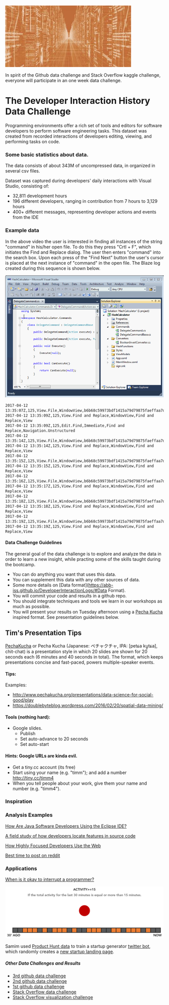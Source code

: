 ![PIC OF CHALLENGE](img/challenge.jpeg)

In spirit of the Github data challenge and Stack Overflow kaggle challenge, everyone will participate in an one week data challenge.

# The Developer Interaction History Data Challenge

Programming environments offer a rich set of tools and editors for software developers to perform software engineering tasks. This dataset was created from recorded interactions of developers editing, viewing, and performing tasks on code.

### Some basic statistics about data.

The data consists of about 343M of uncompressed data, in organized in several csv files.

Dataset was captured during developers' daily interactions with Visual Studio, consisting of:
* 32,811 development hours
* 196 different developers, ranging in contribution from 7 hours to 3,129 hours
* 400+ different messages, representing developer actions and events from the IDE

### Example data

In the above video the user is interested in finding all instances of the string "command" in his/her open file. To do this they press "Crtl + F", which initiates the Find and Replace dialog. The user then enters "command" into the search box. Upon each press of the "Find Next" button the user's cursor is placed at the next instance of "command" in the open file. The Blaze log created during this sequence is shown below. 

![search UI in Visual Studio](img/find.gif)

```
2017-04-12 13:35:07Z,125,View.File,WindowView,b6b68c59973bdf1415a79d79875faeffaa7d50d2,View
2017-04-12 13:35:09Z,125,View.Find and Replace,WindowView,Find and Replace,View
2017-04-12 13:35:09Z,125,Edit.Find,Immediate,Find and Replace,Navigation.Unstructured
2017-04-12 13:35:14Z,125,View.File,WindowView,b6b68c59973bdf1415a79d79875faeffaa7d50d2,View
2017-04-12 13:35:14Z,125,View.Find and Replace,WindowView,Find and Replace,View
2017-04-12 13:35:15Z,125,View.File,WindowView,b6b68c59973bdf1415a79d79875faeffaa7d50d2,View
2017-04-12 13:35:15Z,125,View.Find and Replace,WindowView,Find and Replace,View
2017-04-12 13:35:16Z,125,View.File,WindowView,b6b68c59973bdf1415a79d79875faeffaa7d50d2,View
2017-04-12 13:35:17Z,125,View.Find and Replace,WindowView,Find and Replace,View
2017-04-12 13:35:18Z,125,View.File,WindowView,b6b68c59973bdf1415a79d79875faeffaa7d50d2,View
2017-04-12 13:35:18Z,125,View.Find and Replace,WindowView,Find and Replace,View
2017-04-12 13:35:19Z,125,View.File,WindowView,b6b68c59973bdf1415a79d79875faeffaa7d50d2,View
2017-04-12 13:35:19Z,125,View.Find and Replace,WindowView,Find and Replace,View
```

#### Data Challenge Guidelines

The general goal of the data challenge is to explore and analyze the data in order to learn a new insight, while practing some of the skills taught during the bootcamp.

* You can do anything you want that uses this data.
* You can supplement this data with any other sources of data.
* Some more details on [Data format](https://abb-iss.github.io/DeveloperInteractionLogs/#Data Format).
* You will commit your code and results in a github repo.
* You should integrate techniques and tools we learn in our workshops as much as possible.
* You will present your results on Tuesday afternoon using a [Pecha Kucha](http://www.pechakucha.org/) inspired format. See presentation guidelines below.

## Tim's Presentation Tips

[PechaKucha](http://www.buzzmaven.com/2010/03/pucha-kucha.html) or Pecha Kucha (Japanese: ペチャクチャ, IPA: [petɕa ku͍̥tɕa], chit-chat) is a presentation style in which 20 slides are shown for 20 seconds each (6 minutes and 40 seconds in total). The format, which keeps presentations concise and fast-paced, powers multiple-speaker events.

#### Tips: 

Examples:

* http://www.pechakucha.org/presentations/data-science-for-social-good/play
* https://doublebyteblog.wordpress.com/2016/02/20/spatial-data-mining/

#### Tools (nothing hard):

* Google slides.
   * Publish
   * Set auto-advance to 20 seconds
   * Set auto-start

#### Hints: Google URLs are kinda evil.

* Get a tiny.cc account (its free)
* Start using your name (e.g. "timm"); and add a number http://tiny.cc/timm4
* When you tell people about your work, give them your name and number (e.g. "timm4").

### Inspiration

### Analysis Examples

[How Are Java Software Developers Using the Eclipse IDE?](https://pdfs.semanticscholar.org/6dd3/8e533bf912364f8d5af73f66c67263933dd5.pdf)

[A field study of how developers locate features in source code](http://damevski.github.io/files/icse-2016-field-study.pdf)

[How Highly Focused Developers Use the Web](http://blog.codealike.com/how-highly-focused-developers-use-the-web/)

[Best time to post on reddit](http://ramiro.org/notebook/reddit-best-post-times/)

### Applications

[When is it okay to interrupt a programmer?](http://blog.codealike.com/when-ok-interrupt-developer/)

![red](img/red.png)

Samim used [Product Hunt data](https://www.producthunt.com) to train a startup generator [twitter bot](https://twitter.com/dailystartupbot), which randomly creates a [new startup landing page](https://startupbot.github.io/BeforeBreakfast/).


##### Other Data Challenges and Results

* [3rd github data challenge](https://github.com/blog/1892-third-annual-data-challenge-winners)
* [2nd github data challenge](https://github.com/blog/1544-data-challenge-ii-results)
* [1st github data challenge](https://github.com/blog/1162-github-data-challenge-winners)
* [Stack Overflow data challenge](https://www.kaggle.com/c/predict-closed-questions-on-stack-overflow)
* [Stack Overflow visualization challenge](https://www.kaggle.com/c/predict-closed-questions-on-stack-overflow/prospector#213)
